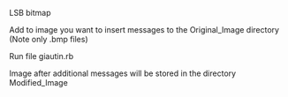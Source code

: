 LSB bitmap 

Add to image you want to insert messages to the Original_Image directory (Note only .bmp files)

Run file giautin.rb

Image after additional messages will be stored in the directory Modified_Image
